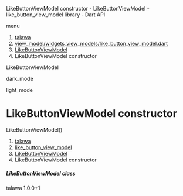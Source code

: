 




LikeButtonViewModel constructor - LikeButtonViewModel - like\_button\_view\_model library - Dart API







menu

1. [talawa](../../index.html)
2. [view\_model/widgets\_view\_models/like\_button\_view\_model.dart](../../file-___home_harshil_Desktop_open-source_palisadoes_talawa_lib_view_model_widgets_view_models_like_button_view_model/)
3. [LikeButtonViewModel](../../file-___home_harshil_Desktop_open-source_palisadoes_talawa_lib_view_model_widgets_view_models_like_button_view_model/LikeButtonViewModel-class.html)
4. LikeButtonViewModel constructor

LikeButtonViewModel


dark\_mode

light\_mode




# LikeButtonViewModel constructor


LikeButtonViewModel()

 


1. [talawa](../../index.html)
2. [like\_button\_view\_model](../../file-___home_harshil_Desktop_open-source_palisadoes_talawa_lib_view_model_widgets_view_models_like_button_view_model/)
3. [LikeButtonViewModel](../../file-___home_harshil_Desktop_open-source_palisadoes_talawa_lib_view_model_widgets_view_models_like_button_view_model/LikeButtonViewModel-class.html)
4. LikeButtonViewModel constructor

##### LikeButtonViewModel class





talawa
1.0.0+1






